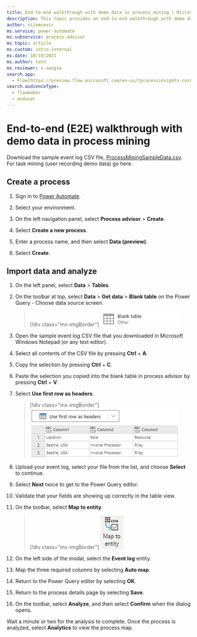 ```yaml
---
title: End-to-end walkthrough with demo data in process mining | Microsoft Docs
description: This topic provides an end-to-end walkthrough with demo data in process mining in process advisor.
author: nijemcevic 
ms.service: power-automate
ms.subservice: process-advisor
ms.topic: article
ms.custom: intro-internal
ms.date: 10/19/2021
ms.author: tatn
ms.reviewer: v-aangie
search.app: 
  - Flow[https://preview.flow.microsoft.com/en-us/?processinsights-core.tabularData=true](https://preview.flow.microsoft.com/en-us/?processinsights-core.tabularData=true)
search.audienceType: 
  - flowmaker
  - enduser
---
```


# End-to-end (E2E) walkthrough with demo data in process mining

Download the sample event log CSV file, [ProcessMiningSampleData.csv](https://go.microsoft.com/fwlink/?linkid=2174463). For task mining (user recording demo data) go here.  

## Create a process

1. Sign in to [Power Automate](https://preview.flow.microsoft.com/en-us/?processinsights-core.tabularData=true).

1. Select your environment.

1. On the left navigation panel, select **Process advisor** > **Create**.

1. Select **Create a new process**.

1. Enter a process name, and then select **Data (preview)**. <!-- Where is this? -->

1. Select **Create**. <!-- Where is this? -->

## Import data and analyze

1. On the left panel, select **Data** > **Tables**.

1. On the toolbar at top, select **Data** > **Get data** > **Blank table** on the Power Query - Choose data source screen.

    > [!div class="mx-imgBorder"]
    > ![Screenshot of blank table selection.](media/process-mining-walkthrough/blank-table.png "Blank table selection")

1. Open the sample event log CSV file that you downloaded in Microsoft Windows Notepad (or any text editor).

1. Select all contents of the CSV file by pressing **Ctrl** + **A**.

1. Copy the selection by pressing **Ctrl** + **C**. 

1. Paste the selection you copied into the blank table in process advisor by pressing **Ctrl** + **V**. 

1. Select **Use first row as headers**. 

    > [!div class="mx-imgBorder"]
    > ![Screenshot of first row as headers selection.](media/process-mining-walkthrough/headers.png "First row as headers selection")

1. Upload your event log, select your file from the list, and choose **Select** to continue. <!-- How do you upload? No Select. -->

1. Select **Next** twice to get to the Power Query editor.

1. Validate that your fields are showing up correctly in the table view.

1. On the toolbar, select **Map to entity**. <!-- Where is this? -->

    > [!div class="mx-imgBorder"]
    > ![Screenshot of first row as headers selection.](media/process-mining-walkthrough/map-to-entity.png "First row as headers selection")

1. On the left side of the modal, select the **Event log** entity.

1. Map the three required columns by selecting **Auto map**.

1. Return to the Power Query editor by selecting **OK**.

1. Return to the process details page by selecting **Save**.

1. On the toolbar, select **Analyze**, and then select **Confirm** when the dialog opens.

Wait a minute or two for the analysis to complete. Once the process is analyzed, select **Analytics** to view the process map.

